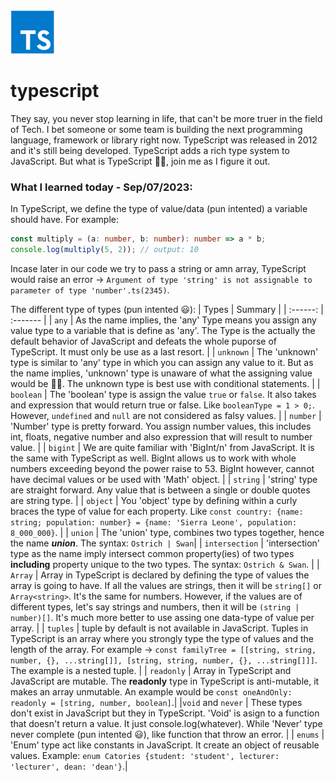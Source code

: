 <img src="images/typescript.webp" alt="Typescript logo" width="70" height="70">

# typescript

They say, you never stop learning in life, that can't be more truer in the field of Tech. I bet someone or some team is building the next programming language, framework or library right now. TypeScript was released in 2012 and it's still being developed. TypeScript adds a rich type system to JavaScript. But what is TypeScript 🤷🏾, join me as I figure it out.

### What I learned today - Sep/07/2023:

In TypeScript, we define the type of value/data (pun intented) a variable should have. For example:

```ts
const multiply = (a: number, b: number): number => a * b;
console.log(multiply(5, 2)); // output: 10
```

Incase later in our code we try to pass a string or amn array, TypeScript would raise an error -> `Argument of type 'string' is not assignable to parameter of type 'number'.ts(2345)`.

The different type of types (pun intented 😃):
| Types | Summary |
| :------: | :------- |
| `any` | As the name implies, the 'any' Type means you assign any value type to a variable that is define as 'any'. The Type is the actually the default behavior of JavaScript and defeats the whole puporse of TypeScript. It must only be use as a last resort. |
| `unknown` | The 'unknown' type is similar to 'any' type in which you can assign any value to it. But as the name implies, 'unknown' type is unaware of what the assigning value would be 🤷🏾. The unknown type is best use with conditional statements. |
| `boolean` | The 'boolean' type is assign the value `true` or `false`. It also takes and expression that would return true or false. Like `booleanType = 1 > 0;`. However, `undefined` and `null` are not considered as falsy values. |
| `number` | 'Number' type is pretty forward. You assign number values, this includes int, floats, negative number and also expression that will result to number value. |
| `bigint` | We are quite familiar with 'BigInt/n' from JavaScript. It is the same with TypeScript as well. BigInt allows us to work with whole numbers exceeding beyond the power raise to 53. BigInt however, cannot have decimal values or be used with 'Math' object. |
| `string` | 'string' type are straight forward. Any value that is between a single or double quotes are string type. |
| `object` | You 'object' type by defining within a curly braces the type of value for each property. Like `const country: {name: string; population: number} = {name: 'Sierra Leone', population: 8_000_000}`. |
| `union` | The 'union' type, combines two types together, hence the name **_union_**. The syntax: `Ostrich | Swan`|
| `intersection` | 'intersection' type as the name imply intersect common property(ies) of two types **including** property unique to the two types. The syntax: `Ostrich & Swan`. |
| `Array` | Array in TypeScript is declared by defining the type of values the array is going to have. If all the values are strings, then it will be `string[]` or `Array<string>`. It's the same for numbers. However, if the values are of different types, let's say strings and numbers, then it will be `(string | number)[]`. It's much more better to use assing one data-type of value per array. |
| `tuples` | tuple by default is not available in JavaScript. Tuples in TypeScript is an array where you strongly type the type of values and the length of the array. For example -> `const familyTree = [[string, string, number, {}, ...string[]], [string, string, number, {}, ...string[]]]`. The example is a nested tuple.
|
| `readonly` | Array in TypeScript and JavaScript are mutable. The **readonly** type in TypeScript is anti-mutable, it makes an array unmutable. An example would be `const oneAndOnly: readonly = [string, number, boolean]`.|
|`void` and `never` | These types don't exist in JavaScript but they in TypeScript. 'Void' is asign to a function that doesn't return a value. It just console.log(whatever). While 'Never' type never complete (pun intented 😃), like function that throw an error. |
| `enums` | 'Enum' type act like constants in JavaScript. It create an object of reusable values. Example: `enum Catories {student: 'student', lecturer: 'lecturer', dean: 'dean'}`.|
